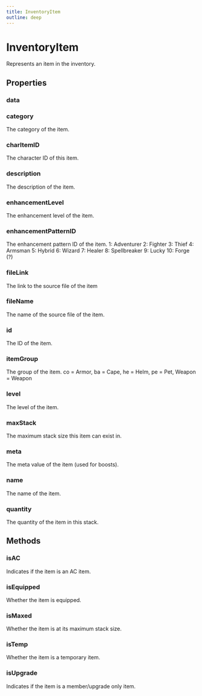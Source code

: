 ```yaml
---
title: InventoryItem
outline: deep
---
```

# InventoryItem
Represents an item in the inventory.
## Properties
### data


### category
The category of the item.


### charItemID
The character ID of this item.


### description
The description of the item.


### enhancementLevel
The enhancement level of the item.


### enhancementPatternID
The enhancement pattern ID of the item.
1: Adventurer
2: Fighter
3: Thief
4: Armsman
5: Hybrid
6: Wizard
7: Healer
8: Spellbreaker
9: Lucky
10: Forge (?)


### fileLink
The link to the source file of the item


### fileName
The name of the source file of the item.


### id
The ID of the item.


### itemGroup
The group of the item.
co = Armor, ba = Cape, he = Helm, pe = Pet, Weapon = Weapon


### level
The level of the item.


### maxStack
The maximum stack size this item can exist in.


### meta
The meta value of the item (used for boosts).


### name
The name of the item.


### quantity
The quantity of the item in this stack.




## Methods
### isAC
Indicates if the item is an AC item.


### isEquipped
Whether the item is equipped.


### isMaxed
Whether the item is at its maximum stack size.


### isTemp
Whether the item is a temporary item.


### isUpgrade
Indicates if the item is a member/upgrade only item.

